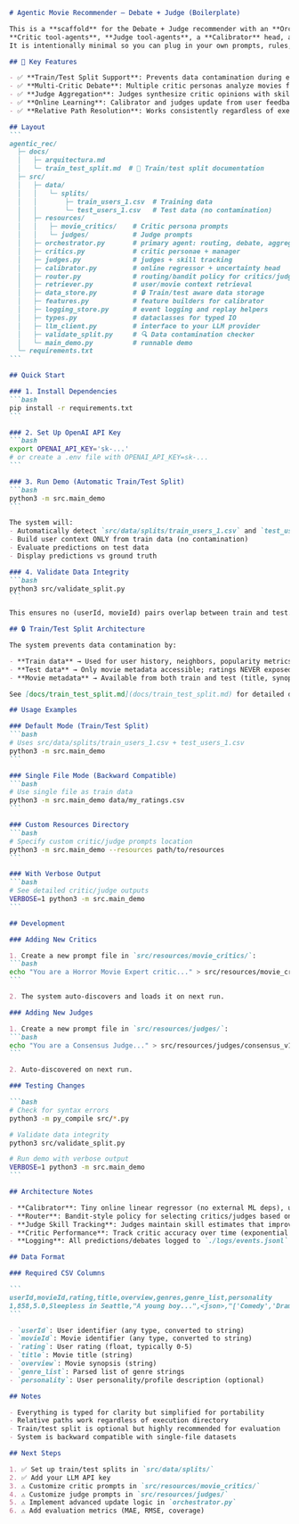 ````markdown
# Agentic Movie Recommender — Debate + Judge (Boilerplate)

This is a **scaffold** for the Debate + Judge recommender with an **Orchestrator agent**,
**Critic tool-agents**, **Judge tool-agents**, a **Calibrator** head, and a **Router** (bandit policy).
It is intentionally minimal so you can plug in your own prompts, rules, and update logic.

## 🎯 Key Features

- ✅ **Train/Test Split Support**: Prevents data contamination during evaluation
- ✅ **Multi-Critic Debate**: Multiple critic personas analyze movies from different perspectives
- ✅ **Judge Aggregation**: Judges synthesize critic opinions with skill tracking
- ✅ **Online Learning**: Calibrator and judges update from user feedback
- ✅ **Relative Path Resolution**: Works consistently regardless of execution directory

## Layout
```
agentic_rec/
  ├─ docs/
  │   ├─ arquitectura.md
  │   └─ train_test_split.md  # 📖 Train/test split documentation
  ├─ src/
  │   ├─ data/
  │   │   └─ splits/
  │   │       ├─ train_users_1.csv  # Training data
  │   │       └─ test_users_1.csv   # Test data (no contamination)
  │   ├─ resources/
  │   │   ├─ movie_critics/    # Critic persona prompts
  │   │   └─ judges/           # Judge prompts
  │   ├─ orchestrator.py       # primary agent: routing, debate, aggregation, updates
  │   ├─ critics.py            # critic personae + manager
  │   ├─ judges.py             # judges + skill tracking
  │   ├─ calibrator.py         # online regressor + uncertainty head
  │   ├─ router.py             # routing/bandit policy for critics/judges
  │   ├─ retriever.py          # user/movie context retrieval
  │   ├─ data_store.py         # 🔒 Train/test aware data storage
  │   ├─ features.py           # feature builders for calibrator
  │   ├─ logging_store.py      # event logging and replay helpers
  │   ├─ types.py              # dataclasses for typed IO
  │   ├─ llm_client.py         # interface to your LLM provider
  │   ├─ validate_split.py     # 🔍 Data contamination checker
  │   └─ main_demo.py          # runnable demo
  └─ requirements.txt
```

## Quick Start

### 1. Install Dependencies
```bash
pip install -r requirements.txt
```

### 2. Set Up OpenAI API Key
```bash
export OPENAI_API_KEY='sk-...'
# or create a .env file with OPENAI_API_KEY=sk-...
```

### 3. Run Demo (Automatic Train/Test Split)
```bash
python3 -m src.main_demo
```

The system will:
- Automatically detect `src/data/splits/train_users_1.csv` and `test_users_1.csv`
- Build user context ONLY from train data (no contamination)
- Evaluate predictions on test data
- Display predictions vs ground truth

### 4. Validate Data Integrity
```bash
python3 src/validate_split.py
```

This ensures no (userId, movieId) pairs overlap between train and test.

## 🔒 Train/Test Split Architecture

The system prevents data contamination by:

- **Train data** → Used for user history, neighbors, popularity metrics
- **Test data** → Only movie metadata accessible; ratings NEVER exposed during prediction
- **Movie metadata** → Available from both train and test (title, synopsis, genres)

See [docs/train_test_split.md](docs/train_test_split.md) for detailed documentation.

## Usage Examples

### Default Mode (Train/Test Split)
```bash
# Uses src/data/splits/train_users_1.csv + test_users_1.csv
python3 -m src.main_demo
```

### Single File Mode (Backward Compatible)
```bash
# Use single file as train data
python3 -m src.main_demo data/my_ratings.csv
```

### Custom Resources Directory
```bash
# Specify custom critic/judge prompts location
python3 -m src.main_demo --resources path/to/resources
```

### With Verbose Output
```bash
# See detailed critic/judge outputs
VERBOSE=1 python3 -m src.main_demo
```

## Development

### Adding New Critics

1. Create a new prompt file in `src/resources/movie_critics/`:
```bash
echo "You are a Horror Movie Expert critic..." > src/resources/movie_critics/horror_expert.txt
```

2. The system auto-discovers and loads it on next run.

### Adding New Judges

1. Create a new prompt file in `src/resources/judges/`:
```bash
echo "You are a Consensus Judge..." > src/resources/judges/consensus_v1.txt
```

2. Auto-discovered on next run.

### Testing Changes

```bash
# Check for syntax errors
python3 -m py_compile src/*.py

# Validate data integrity
python3 src/validate_split.py

# Run demo with verbose output
VERBOSE=1 python3 -m src.main_demo
```

## Architecture Notes

- **Calibrator**: Tiny online linear regressor (no external ML deps), updates from user feedback
- **Router**: Bandit-style policy for selecting critics/judges based on genre and performance
- **Judge Skill Tracking**: Judges maintain skill estimates that improve with feedback
- **Critic Performance**: Track critic accuracy over time (exponential moving average)
- **Logging**: All predictions/debates logged to `./logs/events.jsonl`

## Data Format

### Required CSV Columns

```
userId,movieId,rating,title,overview,genres,genre_list,personality
1,858,5.0,Sleepless in Seattle,"A young boy...",<json>,"['Comedy','Drama','Romance']","Drama fan..."
```

- `userId`: User identifier (any type, converted to string)
- `movieId`: Movie identifier (any type, converted to string)
- `rating`: User rating (float, typically 0-5)
- `title`: Movie title (string)
- `overview`: Movie synopsis (string)
- `genre_list`: Parsed list of genre strings
- `personality`: User personality/profile description (optional)

## Notes

- Everything is typed for clarity but simplified for portability
- Relative paths work regardless of execution directory
- Train/test split is optional but highly recommended for evaluation
- System is backward compatible with single-file datasets

## Next Steps

1. ✅ Set up train/test splits in `src/data/splits/`
2. ✅ Add your LLM API key
3. ⚠️ Customize critic prompts in `src/resources/movie_critics/`
4. ⚠️ Customize judge prompts in `src/resources/judges/`
5. ⚠️ Implement advanced update logic in `orchestrator.py`
6. ⚠️ Add evaluation metrics (MAE, RMSE, coverage)

````
